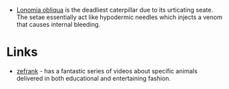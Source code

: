 * [Lonomia obliqua](https://en.wikipedia.org/wiki/Lonomia_obliqua) is the deadliest caterpillar due to its urticating seate. The setae essentially act like hypodermic needles which injects a venom that causes internal bleeding. 

# Links 
* [zefrank](https://www.youtube.com/@zefrank) - has a fantastic series of videos about specific animals delivered in both educational and entertaining fashion. 